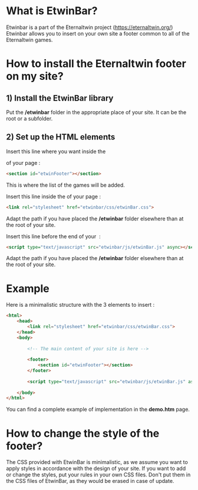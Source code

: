 # What is EtwinBar?
Etwinbar is a part of the Eternaltwin project (https://eternaltwin.org/)
Etwinbar allows you to insert on your own site a footer common to all of the Eternaltwin games.

# How to install the Eternaltwin footer on my site?
## 1) Install the EtwinBar library
Put the **/etwinbar** folder in the appropriate place of your site. It can be the root or a subfolder.

## 2) Set up the HTML elements
Insert this line where you want inside the <footer> of your page :
```html
<section id="etwinFooter"></section>
```
This is where the list of the games will be added.

Insert this line inside the <head> of your page :
```html
<link rel="stylesheet" href="etwinbar/css/etwinBar.css">
```
Adapt the path if you have placed the **/etwinbar** folder elsewhere than at the root of your site.

Insert this line before the end of your <body> :
```html
<script type="text/javascript" src="etwinbar/js/etwinBar.js" async></script>
```
Adapt the path if you have placed the **/etwinbar** folder elsewhere than at the root of your site.

# Example
Here is a minimalistic structure with the 3 elements to insert :
```html
<html>
	<head>
		<link rel="stylesheet" href="etwinbar/css/etwinBar.css">
	</head>
	<body>
		
		<!-- The main content of your site is here -->
		
		<footer>
			<section id="etwinFooter"></section>
		</footer>
		
		<script type="text/javascript" src="etwinbar/js/etwinBar.js" async></script>
		
	</body>
</html>
```

You can find a complete example of implementation in the **demo.htm** page.

# How to change the style of the footer?
The CSS provided with EtwinBar is minimalistic, as we assume you want to apply styles in accordance with the design of your site. If you want to add or change the styles, put your rules in your own CSS files. Don't put them in the CSS files of EtwinBar, as they would be erased in case of update.
